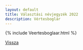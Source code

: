 ```yaml
---
layout: default
title: Választási névjegyzék 2022
description: Vértesboglár
---
```


{% include Veertesboglaar.html %}

[Vissza](./)